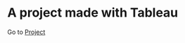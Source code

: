 # A project made with Tableau



Go to [Project](https://github.com/draperkm/Tableau_Project/blob/main/Coursework_Report_2140558_Kouame.pdf)

